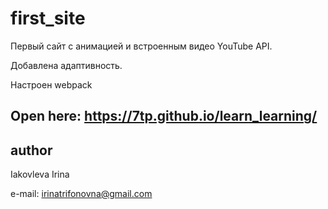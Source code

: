 # first_site

Первый сайт с анимацией и встроенным видео YouTube API.

Добавлена адаптивность.

Настроен webpack

## Open here: https://7tp.github.io/learn_learning/

## author

Iakovleva Irina

e-mail: irinatrifonovna@gmail.com